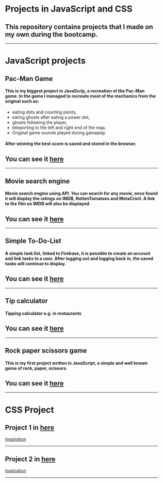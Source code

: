 # Projects in JavaScript and CSS

## This repository contains projects that I made on my own during the bootcamp.

---

# JavaScript projects

## Pac-Man Game

#### This is my biggest project in JavaScrip, a recreation of the Pac-Man game. In the game I managed to recreate most of the mechanics from the original such as:

- eating dots and counting points,
- eating ghosts after eating a power dot,
- ghosts following the player,
- teleporting to the left and right end of the map,
- Original game sounds played during gameplay

#### After winning the best score is saved and stored in the browser.

## You can see it [here](https://pac-man-game-53b86.web.app/)

---

## Movie search engine

#### Movie search engine using API. You can search for any movie, once found it will display the ratings on IMDB, RottenTomatoes and MetaCricit. A link to the film on IMDB will also be displayed.

## You can see it [here](https://movie-search-engine-5f48d.web.app/)

---

## Simple To-Do-List

#### A simple task list, linked to Firebase, it is possible to create an account and link tasks to a user. After logging out and logging back in, the saved tasks will continue to display.

## You can see it [here](https://simple-to-do-list-eef27.web.app/)

---

## Tip calculator

#### Tipping calculator e.g. in restaurants

## You can see it [here](https://tip-calculator-b5153.web.app/)

---

## Rock paper scissors game

#### This is my first project written in JavaScript, a simple and well known game of rock, paper, scissors.

## You can see it [here](https://paper-rock-scissors-68237.web.app/)

---

# CSS Project

## Project 1 in [here](https://css-project-1-3d92a.web.app/)

[Inspiration](https://www.behance.net/gallery/124308731/Website-design?tracking_source=search_projects_recommended%7Cpersonal%20page%20website)

---

## Project 2 in [here](https://css-project-2-f3556.web.app/)

[Inspiration](https://raw.githubusercontent.com/infoshareacademy/jfdzr5-homeworks/main/zadanie_02/template/cahee-template.jpg?token=GHSAT0AAAAAABQOFOSLBVH2USYBSJHNBLBQYQNLQBQ)

---

